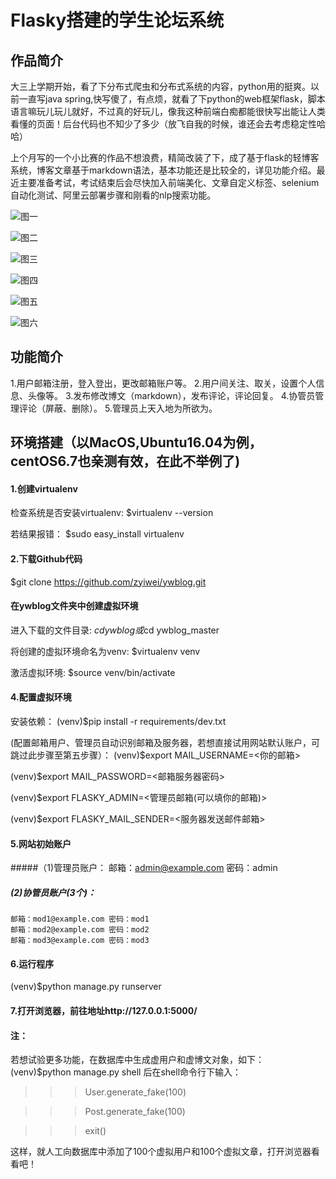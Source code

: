 Flasky搭建的学生论坛系统
=======
## 作品简介
大三上学期开始，看了下分布式爬虫和分布式系统的内容，python用的挺爽。以前一直写java spring,快写傻了，有点烦，就看了下python的web框架flask，脚本语言嘛玩儿玩儿就好，不过真的好玩儿，像我这种前端白痴都能很快写出能让人类看懂的页面！后台代码也不知少了多少（放飞自我的时候，谁还会去考虑稳定性哈哈）

上个月写的一个小比赛的作品不想浪费，精简改装了下，成了基于flask的轻博客系统，博客文章基于markdown语法，基本功能还是比较全的，详见功能介绍。最近主要准备考试，考试结束后会尽快加入前端美化、文章自定义标签、selenium自动化测试、阿里云部署步骤和刚看的nlp搜索功能。

![图一](https://thumbnail0.baidupcs.com/thumbnail/f0bb55f63486c06adb09487b47673aca?fid=1335854244-250528-1001010918076558&time=1513252800&rt=sh&sign=FDTAER-DCb740ccc5511e5e8fedcff06b081203-FBkIIja%2FXeUsGOWPNFJitgpDgtM%3D&expires=8h&chkv=0&chkbd=0&chkpc=&dp-logid=8068033678849065101&dp-callid=0&size=c710_u400&quality=100&vuk=-&ft=video)

![图二](https://thumbnail0.baidupcs.com/thumbnail/2eb81afe687efb87b524657a6d37efa7?fid=1335854244-250528-889445863332395&time=1513252800&rt=sh&sign=FDTAER-DCb740ccc5511e5e8fedcff06b081203-Nbn9r48W7XyZLUnpaAcjZADKQ5g%3D&expires=8h&chkv=0&chkbd=0&chkpc=&dp-logid=8067946394048852066&dp-callid=0&size=c710_u400&quality=100&vuk=-&ft=video)

![图三](https://thumbnail0.baidupcs.com/thumbnail/1df3d3afe20ade463b4efef8b5a1acf0?fid=1335854244-250528-441279785711769&time=1513252800&rt=sh&sign=FDTAER-DCb740ccc5511e5e8fedcff06b081203-O2ZXn82LZf1PX6%2FSH1vFeT%2Foqn8%3D&expires=8h&chkv=0&chkbd=0&chkpc=&dp-logid=8068012804480000451&dp-callid=0&size=c710_u400&quality=100&vuk=-&ft=video)

![图四](https://thumbnail0.baidupcs.com/thumbnail/4a0e8d81dcc3477772a91f012bc1b0a1?fid=1335854244-250528-789284151977961&time=1513252800&rt=sh&sign=FDTAER-DCb740ccc5511e5e8fedcff06b081203-gqTXIh2dcryKC2JdxagtBxREKd0%3D&expires=8h&chkv=0&chkbd=0&chkpc=&dp-logid=8068073223942287696&dp-callid=0&size=c710_u400&quality=100&vuk=-&ft=video)

![图五](https://thumbnail0.baidupcs.com/thumbnail/4e187135d92b102627da5c6efff785d9?fid=1335854244-250528-675476897580897&time=1513252800&rt=sh&sign=FDTAER-DCb740ccc5511e5e8fedcff06b081203-pm2xn62Qd5D1sru7ExvR5E5q6aQ%3D&expires=8h&chkv=0&chkbd=0&chkpc=&dp-logid=8068083517568459482&dp-callid=0&size=c710_u400&quality=100&vuk=-&ft=video)

![图六](https://thumbnail0.baidupcs.com/thumbnail/70a125fea8daf3698e62d3957195dee9?fid=1335854244-250528-246148296011746&time=1513252800&rt=sh&sign=FDTAER-DCb740ccc5511e5e8fedcff06b081203-BpfdBnRN9pQAjzNz%2B%2Bs1jDWxUSg%3D&expires=8h&chkv=0&chkbd=0&chkpc=&dp-logid=8068092394804843965&dp-callid=0&size=c710_u400&quality=100&vuk=-&ft=video)


## 功能简介
1.用户邮箱注册，登入登出，更改邮箱账户等。
2.用户间关注、取关，设置个人信息、头像等。
3.发布修改博文（markdown），发布评论，评论回复。
4.协管员管理评论（屏蔽、删除）。
5.管理员上天入地为所欲为。


## 环境搭建（以MacOS,Ubuntu16.04为例，centOS6.7也亲测有效，在此不举例了)
#### 1.创建virtualenv
检查系统是否安装virtualenv:
$virtualenv --version

若结果报错：
$sudo easy_install virtualenv

#### 2.下载Github代码
$git clone https://github.com/zyiwei/ywblog.git

#### 在ywblog文件夹中创建虚拟环境
进入下载的文件目录:
$cd ywblog
或$cd ywblog_master

将创建的虚拟环境命名为venv:
$virtualenv venv

激活虚拟环境:
$source venv/bin/activate

#### 4.配置虚拟环境
安装依赖：
(venv)$pip install -r requirements/dev.txt

(配置邮箱用户、管理员自动识别邮箱及服务器，若想直接试用网站默认账户，可跳过此步骤至第五步骤）：
(venv)$export MAIL_USERNAME=<你的邮箱>

(venv)$export MAIL_PASSWORD=<邮箱服务器密码>

(venv)$export FLASKY_ADMIN=<管理员邮箱(可以填你的邮箱)>

(venv)$export FLASKY_MAIL_SENDER=<服务器发送邮件邮箱>

#### 5.网站初始账户
#####（1)管理员账户：
    邮箱：admin@example.com 密码：admin
##### (2)协管员账户(3个)：
    邮箱：mod1@example.com 密码：mod1
    邮箱：mod2@example.com 密码：mod2
    邮箱：mod3@example.com 密码：mod3

#### 6.运行程序
(venv)$python manage.py runserver

#### 7.打开浏览器，前往地址http://127.0.0.1:5000/

#### 注：
若想试验更多功能，在数据库中生成虚用户和虚博文对象，如下：
(venv)$python manage.py shell
后在shell命令行下输入：


>>>User.generate_fake(100)

>>>Post.generate_fake(100)

>>>exit()

这样，就人工向数据库中添加了100个虚拟用户和100个虚拟文章，打开浏览器看看吧！

